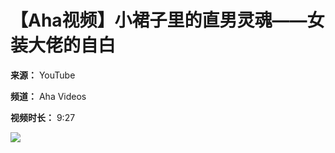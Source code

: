# 【Aha视频】小裙子里的直男灵魂——女装大佬的自白

**来源：** YouTube

**频道：** Aha Videos

**视频时长：** 9:27

![](https://i.ytimg.com/an/YXiFjyLvFmEGgKiOp7lqbA/featured_channel.jpg?v=5edf51fe)
